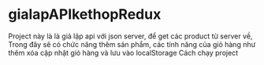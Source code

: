 # gialapAPIkethopRedux
Project này là là giả lập api với json server, để get các product từ server về, Trong đây sẽ có chức năng thêm sản phẩm, các tính năng của giỏ hàng như thêm xóa cập nhật giỏ hàng và lưu vào localStorage Cách chạy project

